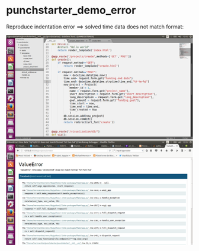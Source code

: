 # punchstarter_demo_error
Reproduce indentation error ==> solved
time data does not match format:

<img src="datetime.png">

<img src="error_datetime.png">


